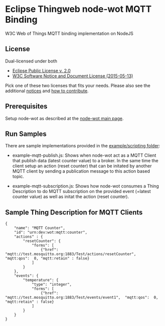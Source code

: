 # Eclipse Thingweb node-wot MQTT Binding

W3C Web of Things MQTT binding implementation on NodeJS

## License

Dual-licensed under both

* [Eclipse Public License v. 2.0](http://www.eclipse.org/legal/epl-2.0)
* [W3C Software Notice and Document License (2015-05-13)](https://www.w3.org/Consortium/Legal/2015/copyright-software-and-document)

Pick one of these two licenses that fits your needs.
Please also see the additional [notices](NOTICE.md) and [how to contribute](CONTRIBUTING.md).

## Prerequisites

Setup node-wot as described at the [node-wot main page](./../../README.md).

## Run Samples

There are sample implementations provided in the [example/scripting folder](./examples/scripts):

* example-mqtt-publish.js: Shows when node-wot act as a MQTT Client that publish data (latest counter value) to a broker. In the same time the client setup an action (reset counter) that can be initated by another MQTT client by sending a publication message to this action based topic.

* example-mqtt-subscription.js: Shows how node-wot consumes a Thing Description to do MQTT subscription on the provided event (=latest counter value) as well as initat the action (reset counter).

## Sample Thing Description for MQTT Clients

```
{
    "name": "MQTT Counter",
    "id": "urn:dev:wot:mqtt:counter",
    "actions" : {
        "resetCounter": {
            "forms": [
                {"href": "mqtt://test.mosquitto.org:1883/Test/actions/resetCounter",  "mqtt:qos":  0, "mqtt:retain" : false}
            ]
        }
    }, 
    "events": {
        "temperature": {
            "type": "integer",
            "forms": [
                {"href": "mqtt://test.mosquitto.org:1883/Test/events/event1",  "mqtt:qos":  0, "mqtt:retain" : false}
            ]
        } 
    } 
}
```